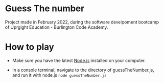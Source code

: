 # Guess The number

Project made in February 2022, during the software develpoment bootcamp of Uprgight Education - Burlington Code Academy.

# How to play

- Make sure you have the latest [Node.js](https://nodejs.org/en/) installed on your computer.

- In a console terminal, navigate to the directory of guessTheNumber.js, and run it with node.js ```node guessTheNumber.js```
